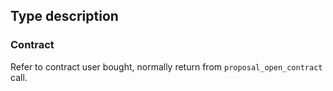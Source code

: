 ## Type description

### Contract
Refer to contract user bought, normally return from `proposal_open_contract` call.
